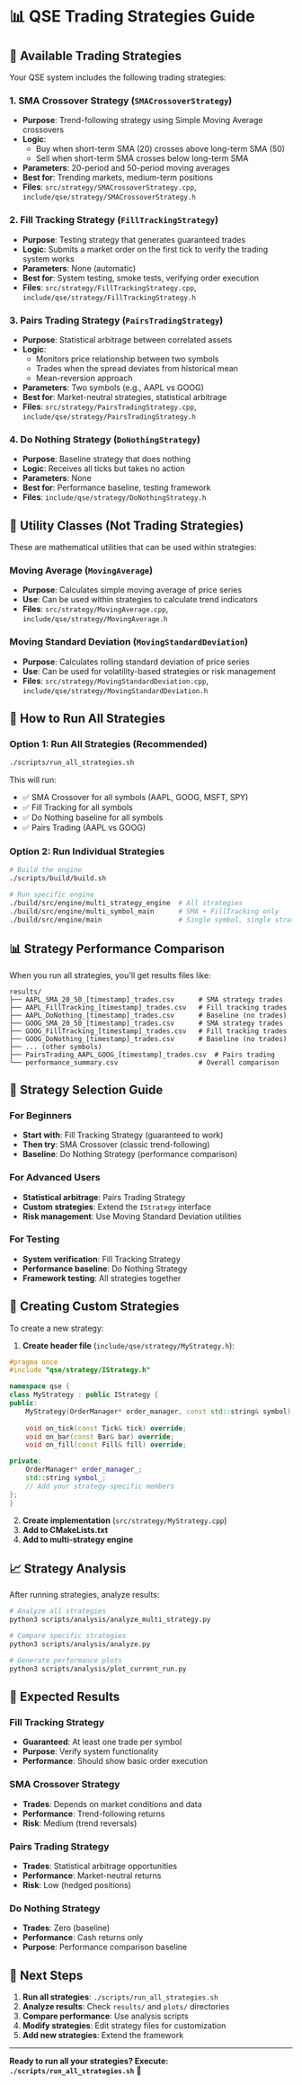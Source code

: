 # 📊 QSE Trading Strategies Guide

## 🎯 Available Trading Strategies

Your QSE system includes the following trading strategies:

### 1. **SMA Crossover Strategy** (`SMACrossoverStrategy`)
- **Purpose**: Trend-following strategy using Simple Moving Average crossovers
- **Logic**: 
  - Buy when short-term SMA (20) crosses above long-term SMA (50)
  - Sell when short-term SMA crosses below long-term SMA
- **Parameters**: 20-period and 50-period moving averages
- **Best for**: Trending markets, medium-term positions
- **Files**: `src/strategy/SMACrossoverStrategy.cpp`, `include/qse/strategy/SMACrossoverStrategy.h`

### 2. **Fill Tracking Strategy** (`FillTrackingStrategy`)
- **Purpose**: Testing strategy that generates guaranteed trades
- **Logic**: Submits a market order on the first tick to verify the trading system works
- **Parameters**: None (automatic)
- **Best for**: System testing, smoke tests, verifying order execution
- **Files**: `src/strategy/FillTrackingStrategy.cpp`, `include/qse/strategy/FillTrackingStrategy.h`

### 3. **Pairs Trading Strategy** (`PairsTradingStrategy`)
- **Purpose**: Statistical arbitrage between correlated assets
- **Logic**: 
  - Monitors price relationship between two symbols
  - Trades when the spread deviates from historical mean
  - Mean-reversion approach
- **Parameters**: Two symbols (e.g., AAPL vs GOOG)
- **Best for**: Market-neutral strategies, statistical arbitrage
- **Files**: `src/strategy/PairsTradingStrategy.cpp`, `include/qse/strategy/PairsTradingStrategy.h`

### 4. **Do Nothing Strategy** (`DoNothingStrategy`)
- **Purpose**: Baseline strategy that does nothing
- **Logic**: Receives all ticks but takes no action
- **Parameters**: None
- **Best for**: Performance baseline, testing framework
- **Files**: `include/qse/strategy/DoNothingStrategy.h`

## 🔧 Utility Classes (Not Trading Strategies)

These are mathematical utilities that can be used within strategies:

### **Moving Average** (`MovingAverage`)
- **Purpose**: Calculates simple moving average of price series
- **Use**: Can be used within strategies to calculate trend indicators
- **Files**: `src/strategy/MovingAverage.cpp`, `include/qse/strategy/MovingAverage.h`

### **Moving Standard Deviation** (`MovingStandardDeviation`)
- **Purpose**: Calculates rolling standard deviation of price series
- **Use**: Can be used for volatility-based strategies or risk management
- **Files**: `src/strategy/MovingStandardDeviation.cpp`, `include/qse/strategy/MovingStandardDeviation.h`

## 🚀 How to Run All Strategies

### Option 1: Run All Strategies (Recommended)
```bash
./scripts/run_all_strategies.sh
```

This will run:
- ✅ SMA Crossover for all symbols (AAPL, GOOG, MSFT, SPY)
- ✅ Fill Tracking for all symbols
- ✅ Do Nothing baseline for all symbols
- ✅ Pairs Trading (AAPL vs GOOG)

### Option 2: Run Individual Strategies
```bash
# Build the engine
./scripts/build/build.sh

# Run specific engine
./build/src/engine/multi_strategy_engine  # All strategies
./build/src/engine/multi_symbol_main      # SMA + FillTracking only
./build/src/engine/main                   # Single symbol, single strategy
```

## 📊 Strategy Performance Comparison

When you run all strategies, you'll get results files like:

```
results/
├── AAPL_SMA_20_50_[timestamp]_trades.csv      # SMA strategy trades
├── AAPL_FillTracking_[timestamp]_trades.csv   # Fill tracking trades
├── AAPL_DoNothing_[timestamp]_trades.csv      # Baseline (no trades)
├── GOOG_SMA_20_50_[timestamp]_trades.csv      # SMA strategy trades
├── GOOG_FillTracking_[timestamp]_trades.csv   # Fill tracking trades
├── GOOG_DoNothing_[timestamp]_trades.csv      # Baseline (no trades)
├── ... (other symbols)
├── PairsTrading_AAPL_GOOG_[timestamp]_trades.csv  # Pairs trading
└── performance_summary.csv                    # Overall comparison
```

## 🎯 Strategy Selection Guide

### For Beginners
- **Start with**: Fill Tracking Strategy (guaranteed to work)
- **Then try**: SMA Crossover (classic trend-following)
- **Baseline**: Do Nothing Strategy (performance comparison)

### For Advanced Users
- **Statistical arbitrage**: Pairs Trading Strategy
- **Custom strategies**: Extend the `IStrategy` interface
- **Risk management**: Use Moving Standard Deviation utilities

### For Testing
- **System verification**: Fill Tracking Strategy
- **Performance baseline**: Do Nothing Strategy
- **Framework testing**: All strategies together

## 🔧 Creating Custom Strategies

To create a new strategy:

1. **Create header file** (`include/qse/strategy/MyStrategy.h`):
```cpp
#pragma once
#include "qse/strategy/IStrategy.h"

namespace qse {
class MyStrategy : public IStrategy {
public:
    MyStrategy(OrderManager* order_manager, const std::string& symbol);
    
    void on_tick(const Tick& tick) override;
    void on_bar(const Bar& bar) override;
    void on_fill(const Fill& fill) override;

private:
    OrderManager* order_manager_;
    std::string symbol_;
    // Add your strategy-specific members
};
}
```

2. **Create implementation** (`src/strategy/MyStrategy.cpp`)
3. **Add to CMakeLists.txt**
4. **Add to multi-strategy engine**

## 📈 Strategy Analysis

After running strategies, analyze results:

```bash
# Analyze all strategies
python3 scripts/analysis/analyze_multi_strategy.py

# Compare specific strategies
python3 scripts/analysis/analyze.py

# Generate performance plots
python3 scripts/analysis/plot_current_run.py
```

## 🎯 Expected Results

### Fill Tracking Strategy
- **Guaranteed**: At least one trade per symbol
- **Purpose**: Verify system functionality
- **Performance**: Should show basic order execution

### SMA Crossover Strategy
- **Trades**: Depends on market conditions and data
- **Performance**: Trend-following returns
- **Risk**: Medium (trend reversals)

### Pairs Trading Strategy
- **Trades**: Statistical arbitrage opportunities
- **Performance**: Market-neutral returns
- **Risk**: Low (hedged positions)

### Do Nothing Strategy
- **Trades**: Zero (baseline)
- **Performance**: Cash returns only
- **Purpose**: Performance comparison baseline

## 🚀 Next Steps

1. **Run all strategies**: `./scripts/run_all_strategies.sh`
2. **Analyze results**: Check `results/` and `plots/` directories
3. **Compare performance**: Use analysis scripts
4. **Modify strategies**: Edit strategy files for customization
5. **Add new strategies**: Extend the framework

---

**Ready to run all your strategies? Execute: `./scripts/run_all_strategies.sh`** 🚀 